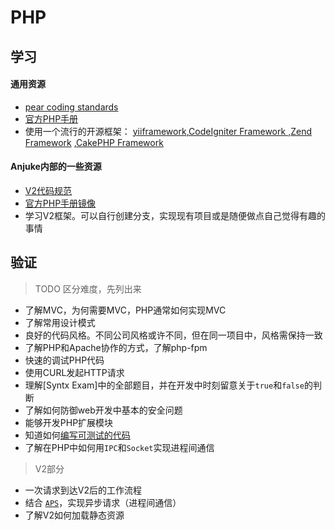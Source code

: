 PHP
==========

学习
----------
#### 通用资源
* [pear coding standards](http://pear.php.net/manual/zh/standards.php)
* [官方PHP手册](http://www.php.net/manual/zh/index.php)
* 使用一个流行的开源框架： [yiiframework](http://www.yiiframework.com/),[CodeIgniter Framework ](http://codeigniter.com),[Zend Framework](http://http://framework.zend.com/)
,[CakePHP Framework ](http://cakephp.org)

#### Anjuke内部的一些资源
* [V2代码规范](http://projects.dev.anjuke.com/trac/sites/wiki/v2/CodingGuidelines)
* [官方PHP手册镜像](http://phpdoc.corp.anjuke.com/manual/zh/index.php)
* 学习V2框架。可以自行创建分支，实现现有项目或是随便做点自己觉得有趣的事情

验证
----------
> TODO 区分难度，先列出来

* 了解MVC，为何需要MVC，PHP通常如何实现MVC
* 了解常用设计模式
* 良好的代码风格。不同公司风格或许不同，但在同一项目中，风格需保持一致
* 了解PHP和Apache协作的方式，了解php-fpm
* 快速的调试PHP代码
* 使用CURL发起HTTP请求
* 理解[Syntx Exam]中的全部题目，并在开发中时刻留意关于`true`和`false`的判断
* 了解如何防御web开发中基本的安全问题
* 能够开发PHP扩展模块
* 知道如何[编写可测试的代码](http://www.ibm.com/developerworks/cn/opensource/os-refactoringphp/?cmp=dwnpr&cpb=dw&ct=dwcon&cr=cn_Chinabyte_dr&ccy=cn)
* 了解在PHP中如何用`IPC`和`Socket`实现进程间通信

> V2部分

* 一次请求到达V2后的工作流程
* 结合 [`APS`](http://arch.corp.anjuke.com/blog/2011/07/16/aps/)，实现异步请求（进程间通信）
* 了解V2如何加载静态资源
